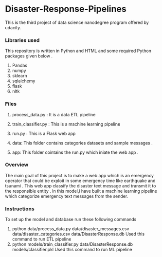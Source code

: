 # Disaster-Response-Pipelines

This is the third project of data science nanodegree program offered by udacity.

### Libraries used

This repository is written in Python and HTML and some required Python packages given below .

 1. Pandas
 2. numpy
 3. sklearn
 4. sqlalchemy
 5. flask
 6. nltk
 
 
 ### Files 
 
 1. process_data.py : It is a data ETL pipeline

 2. train_classifier.py : This is a machine learning pipeline

 3. run.py : This is a Flask web app
  
 4. data: This folder contains categories datasets and sample messages .

 5. app: This folder cointains the run.py which iniate the web app .
 
### Overview

 The main goal of this project is to make a web app which is an emergency operator that could be exploit in some emergency time like earthquake and tsunami . This web app classify the disaster text message and transmit it to the responsible entity .
In this model,i have built a machine learning pipeline which categorize emergency text messages from the sender.

### Instructions
 To set up the model and database run these following commands 

   1. python data/process_data.py data/disaster_messages.csv data/disaster_categories.csv data/DisasterResponse.db  Used this command to       run ETL pipeline
   2. python models/train_classifier.py data/DisasterResponse.db models/classifier.pkl  Used this command to run ML pipeline

 
